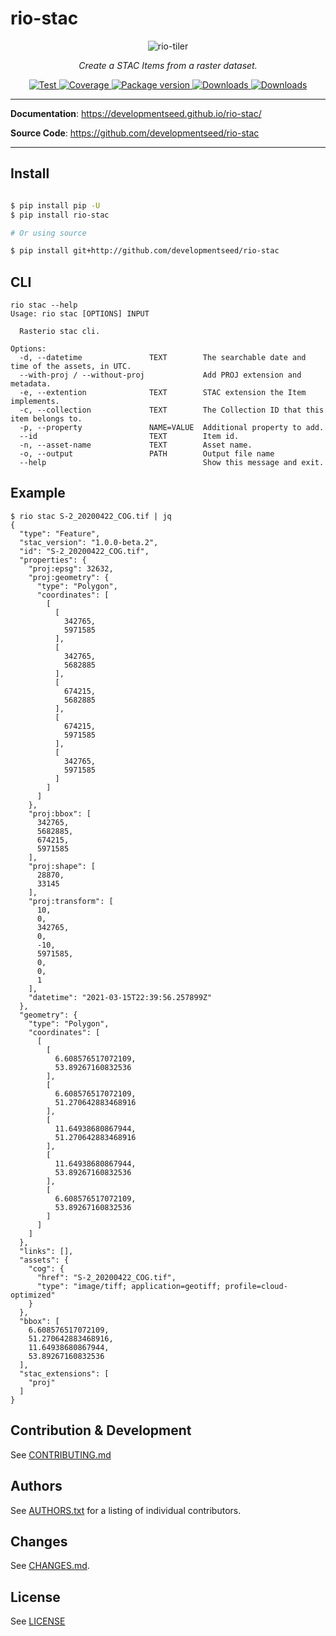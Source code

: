 # rio-stac


<p align="center">
  <img src="" style="max-width: 800px;" alt="rio-tiler"></a>
</p>
<p align="center">
  <em>Create a STAC Items from a raster dataset.</em>
</p>
<p align="center">
  <a href="https://github.com/developmentseed/rio-stac/actions?query=workflow%3ACI" target="_blank">
      <img src="https://github.com/developmentseed/rio-stac/workflows/CI/badge.svg" alt="Test">
  </a>
  <a href="https://codecov.io/gh/developmentseed/rio-stac" target="_blank">
      <img src="https://codecov.io/gh/developmentseed/rio-stac/branch/master/graph/badge.svg" alt="Coverage">
  </a>
  <a href="https://pypi.org/project/rio-stac" target="_blank">
      <img src="https://img.shields.io/pypi/v/rio-stac?color=%2334D058&label=pypi%20package" alt="Package version">
  </a>
  <a href="https://pypistats.org/packages/rio-stac" target="_blank">
      <img src="https://img.shields.io/pypi/dm/rio-stac.svg" alt="Downloads">
  </a>
  <a href="https://github.com/developmentseed/rio-stac/blob/master/LICENSE" target="_blank">
      <img src="https://img.shields.io/github/license/developmentseed/rio-stac.svg" alt="Downloads">
  </a>
</p>

---

**Documentation**: <a href="https://developmentseed.github.io/rio-stac/" target="_blank">https://developmentseed.github.io/rio-stac/</a>

**Source Code**: <a href="https://github.com/developmentseed/rio-stac" target="_blank">https://github.com/developmentseed/rio-stac</a>

---

## Install

```bash

$ pip install pip -U
$ pip install rio-stac

# Or using source

$ pip install git+http://github.com/developmentseed/rio-stac
```

## CLI

```
rio stac --help
Usage: rio stac [OPTIONS] INPUT

  Rasterio stac cli.

Options:
  -d, --datetime               TEXT        The searchable date and time of the assets, in UTC.
  --with-proj / --without-proj             Add PROJ extension and metadata.
  -e, --extention              TEXT        STAC extension the Item implements.
  -c, --collection             TEXT        The Collection ID that this item belongs to.
  -p, --property               NAME=VALUE  Additional property to add.
  --id                         TEXT        Item id.
  -n, --asset-name             TEXT        Asset name.
  -o, --output                 PATH        Output file name
  --help                                   Show this message and exit.
```

## Example

```
$ rio stac S-2_20200422_COG.tif | jq
{
  "type": "Feature",
  "stac_version": "1.0.0-beta.2",
  "id": "S-2_20200422_COG.tif",
  "properties": {
    "proj:epsg": 32632,
    "proj:geometry": {
      "type": "Polygon",
      "coordinates": [
        [
          [
            342765,
            5971585
          ],
          [
            342765,
            5682885
          ],
          [
            674215,
            5682885
          ],
          [
            674215,
            5971585
          ],
          [
            342765,
            5971585
          ]
        ]
      ]
    },
    "proj:bbox": [
      342765,
      5682885,
      674215,
      5971585
    ],
    "proj:shape": [
      28870,
      33145
    ],
    "proj:transform": [
      10,
      0,
      342765,
      0,
      -10,
      5971585,
      0,
      0,
      1
    ],
    "datetime": "2021-03-15T22:39:56.257899Z"
  },
  "geometry": {
    "type": "Polygon",
    "coordinates": [
      [
        [
          6.608576517072109,
          53.89267160832536
        ],
        [
          6.608576517072109,
          51.270642883468916
        ],
        [
          11.64938680867944,
          51.270642883468916
        ],
        [
          11.64938680867944,
          53.89267160832536
        ],
        [
          6.608576517072109,
          53.89267160832536
        ]
      ]
    ]
  },
  "links": [],
  "assets": {
    "cog": {
      "href": "S-2_20200422_COG.tif",
      "type": "image/tiff; application=geotiff; profile=cloud-optimized"
    }
  },
  "bbox": [
    6.608576517072109,
    51.270642883468916,
    11.64938680867944,
    53.89267160832536
  ],
  "stac_extensions": [
    "proj"
  ]
}
```



## Contribution & Development

See [CONTRIBUTING.md](https://github.com/developmentseed/rio-stac/blob/master/CONTRIBUTING.md)

## Authors

See [AUTHORS.txt](https://github.com/developmentseed/rio-stac/blob/master/AUTHORS.txt) for a listing of individual contributors.

## Changes

See [CHANGES.md](https://github.com/developmentseed/rio-stac/blob/master/CHANGES.md).

## License

See [LICENSE](https://github.com/developmentseed/rio-stac/blob/master/LICENSE)
